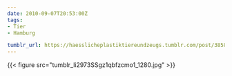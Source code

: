 ```yaml
---
date: 2010-09-07T20:53:00Z
tags:
- Tier
- Hamburg

tumblr_url: https://haesslicheplastiktiereundzeugs.tumblr.com/post/3858678054
---
```

{{< figure src="tumblr_li2973SSgz1qbfzcmo1_1280.jpg" >}}
